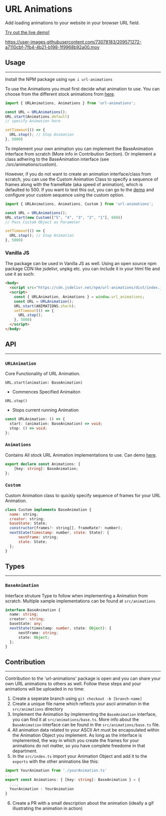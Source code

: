 # URL Animations

Add loading animations to your website in your browser URL field.

[Try out the live demo!](https://lunarfang416.github.io/url-animations/)

https://user-images.githubusercontent.com/73078183/209571272-a7110cbf-7fb4-4b21-b198-1f9968b92a00.mov

## Usage
<hr>

Install the NPM package using `npm i url-animations`

To use the Animations you must first decide what animation to use. You can choose from the different stock animations from [here](https://lunarfang416.github.io/url-animations/).

```javascript
import { URLAnimations, Animations } from 'url-animations';

const URL = URLAnimations();
URL.start(Animations.default) 
// specify Animation here

setTimeout(() => {
  URL.stop(); // Stop Animation
}, 5000)
```

To implement your own animation you can implement the BaseAnimation interface from scratch (More info in Contribution Section). Or implement a class adhering to the BaseAnimation interface (see ./src/animations/custom).

However, if you do not want to create an animation interface/class from scratch, you can use the Custom Animation Class to specify a sequence of frames along with the frameRate (aka speed of animation), which is defaulted to 500. If you want to test this out, you can go to the [demo](https://lunarfang416.github.io/url-animations/) and configure your custom sequence using the custom option.

```javascript
import { URLAnimations, Animations, Custom } from 'url-animations';

const URL = URLAnimations();
URL.start(new Custom(["5", "4", "3", "2", "1"], 600)) 
// Pass Custom Object as Parameter

setTimeout(() => {
  URL.stop(); // Stop Animation
}, 5000)

```

### Vanilla JS

The package can be used in Vanilla JS as well. Using an open source npm package CDN like jsdelivr, unpkg etc. you can include it in your html file and use it as such:


```html
<body>
  <script src="https://cdn.jsdelivr.net/npm/url-animations/dist/index.js"></script>
  <script>
    const { URLAnimation, Animations } = window.url_animations;
    const URL = URLAnimation();
    URL.start(ANIMATIONS.shark);
    setTimeout(() => {
      URL.stop();
    }, 5000)
  </script>
</body>  


```


## API
<hr>

### `URLAnimation`

Core Functionality of URL Animation.

`URL.start(animation: BaseAnimation)`

- Commences Specified Animaiton

`URL.stop()`

- Stops current running Animation

```typescript
const URLAnimation: () => {
  start: (animation: BaseAnimation) => void;
  stop: () => void;
};
```

### `Animations`

Contains All stock URL Animation implementations to use. Can demo [here](https://lunarfang416.github.io/url-animations/).

```typescript
export declare const Animations: {
    [key: string]: BaseAnimation;
};
```

### `Custom`

Custom Animation class to quickly specify sequence of frames for your URL Animation.



```javascript
class Custom implements BaseAnimation {
  name: string;
  creator: string;
  baseState: State;
  constructor(frames?: string[], frameRate?: number);
  nextState(timestamp: number, state: State): {
      nextFrame: string;
      state: State;
  };
}
```

## Types
<hr>

### `BaseAnimation`

Interface struture Type to follow when implementing a Animation from scratch. Multiple xample implementations can be found at `src/animations`

```typescript
interface BaseAnimation {
  name: string;
  creator: string;
  baseState: any;
  nextState(timestamp: number, state: Object): {
      nextFrame: string;
      state: Object;
  };
}
```


## Contribution

<hr>
Contribution to the 'url-animations' package is open and you can share your own URL animations to others as well. Follow these steps and your animations will be uploaded in no time:

1. Create a seperate branch using `git checkout -b [branch-name]`
2. Create a unique file name which reflects your ascii animation in the `src/animations` directory
3. Implement the Animation by implementing the `BaseAnimation` interface, you can find it at `src/animations/base.ts`. More info about the `BaseAnimation` interface can be found in the `src/animations/base.ts` file.
4. All animation data related to your ASCII Art must be encapsulated within the Animation Object you implement. As long as the interface is implemented, the way in which you create the frames for your animations do not matter, so you have complete freedome in that department.
5. In the `src/index.ts` import your Animation Object and add it to the `exports` with the other animations like this:
```typescript
import YourAnimation from './yourAnimation.ts'
...
export const Animations: { [key: string]: BaseAnimation } = {
  ...,
  YourAnimation : YourAnimation
}

```
6. Create a PR with a small description about the animation (ideally a gif illustrating the animation in action)
